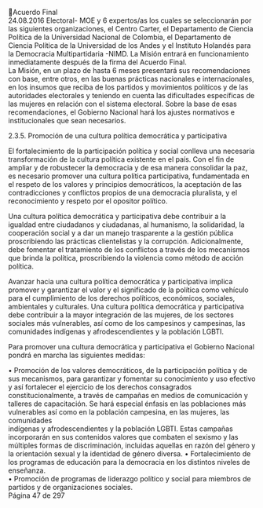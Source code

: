 Acuerdo Final  
24.08.2016 
Electoral- MOE y 6 expertos/as los cuales se seleccionarán por las siguientes organizaciones, el Centro 
Carter, el Departamento de Ciencia Política de la Universidad Nacional de Colombia, el Departamento de 
Ciencia Política de la Universidad de los Andes y el Instituto Holandés para la Democracia Multipartidaria 
-NIMD. La Misión entrará en funcionamiento inmediatamente después de la firma del Acuerdo Final.  
La Misión,  en un plazo de hasta 6 meses presentará sus recomendaciones con base, entre otros, en las 
buenas prácticas nacionales e internacionales, en los insumos que reciba de los partidos y movimientos 
políticos y de las autoridades electorales y teniendo en cuenta las dificultades específicas de las mujeres 
en relación con el sistema electoral. Sobre la base de esas recomendaciones, el Gobierno Nacional hará 
los ajustes normativos e institucionales que sean necesarios.  
 
2.3.5. Promoción de una cultura política democrática y participativa  
   
El fortalecimiento de la participación política y social conlleva una necesaria transformación de la cultura 
política  existente  en  el  país.  Con  el  fin  de  ampliar  y  de  robustecer  la  democracia  y  de  esa  manera 
consolidar la paz, es necesario  promover una cultura política participativa, fundamentada en el respeto 
de los valores y principios democráticos, la aceptación de las contradicciones y conflictos propios de una 
democracia pluralista, y el reconocimiento y respeto por el opositor político. 
 
Una  cultura  política  democrática  y  participativa  debe  contribuir  a  la  igualdad  entre  ciudadanos  y 
ciudadanas, al humanismo, la solidaridad, la cooperación social y a dar un manejo trasparente a la gestión 
pública  proscribiendo  las  prácticas  clientelistas  y  la  corrupción.  Adicionalmente,  debe  fomentar  el 
tratamiento de los conflictos a través de los mecanismos que brinda la política, proscribiendo la violencia 
como método de acción política. 
 
Avanzar hacia una cultura política democrática y participativa implica promover y garantizar el valor y el 
significado  de  la  política  como  vehículo  para  el  cumplimiento  de  los  derechos  políticos,  económicos, 
sociales, ambientales y culturales. Una cultura política democrática y participativa debe contribuir a la 
mayor integración de las mujeres, de los sectores sociales más vulnerables, así como de los campesinos y 
campesinas, las comunidades indígenas y afrodescendientes y la población LGBTI. 
 
Para  promover  una  cultura  democrática  y  participativa  el  Gobierno  Nacional  pondrá  en  marcha  las 
siguientes medidas: 
 
• Promoción de los valores democráticos, de la participación política y de sus mecanismos, 
para  garantizar y fomentar su conocimiento y uso efectivo y así fortalecer el ejercicio de 
los  derechos  consagrados  constitucionalmente,  a  través  de  campañas  en  medios  de 
comunicación y talleres de capacitación. Se hará especial énfasis en las poblaciones más 
vulnerables  así  como  en  la  población  campesina,  en  las  mujeres,  las  comunidades  
indígenas y afrodescendientes y la población LGBTI. Estas campañas incorporarán en sus 
contenidos  valores  que  combaten  el  sexismo  y  las  múltiples  formas  de  discriminación, 
incluidas aquellas en razón del género y la orientación sexual y la identidad de género 
diversa. 
• Fortalecimiento de los programas de educación para la democracia en los distintos niveles 
de enseñanza.  
• Promoción de programas de liderazgo político y social para miembros de partidos y de 
organizaciones sociales.  
Página 47 de 297 
 


